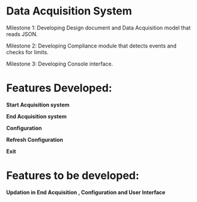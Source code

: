 # Data Acquisition System

Milestone 1: 
Developing Design document and  Data Acquisition model that reads JSON.

Milestone 2: 
Developing Compliance module that detects events and checks for limits.

Milestone 3: Developing Console interface.

# Features Developed:
 **Start Acquisition system**

 **End Acquisition system**

 **Configuration**

 **Refresh Configuration**

 **Exit**

 # Features to be developed:
 **Updation in End Acquisition , Configuration and User Interface**